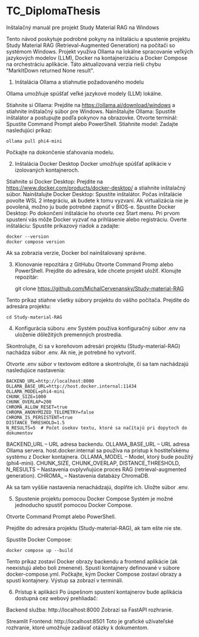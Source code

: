 # TC_DiplomaThesis
Inštalačný manuál pre projekt Study Material RAG na Windows

Tento návod poskytuje podrobné pokyny na inštaláciu a spustenie projektu Study Material RAG (Retrieval-Augmented Generation) na počítači so systémom Windows. Projekt využíva Ollama na lokálne spracovanie veľkých jazykových modelov (LLM), Docker na kontajnerizáciu a Docker Compose na orchestráciu aplikácie. Táto aktualizovaná verzia rieši chybu "MarkItDown returned None result".

1. Inštalácia Ollama a stiahnutie požadovaného modelu

Ollama umožňuje spúšťať veľké jazykové modely (LLM) lokálne.

Stiahnite si Ollama: Prejdite na https://ollama.ai/download/windows a stiahnite inštalačný súbor pre Windows.
Nainštalujte Ollama: Spustite inštalátor a postupujte podľa pokynov na obrazovke.
Otvorte terminál: Spustite Command Prompt alebo PowerShell.
Stiahnite model: Zadajte nasledujúci príkaz:

	ollama pull phi4-mini

Počkajte na dokončenie sťahovania modelu.


2. Inštalácia Docker Desktop
Docker umožňuje spúšťať aplikácie v izolovaných kontajneroch.

Stiahnite si Docker Desktop: Prejdite na https://www.docker.com/products/docker-desktop/ a stiahnite inštalačný súbor.
Nainštalujte Docker Desktop: Spustite inštalátor. Počas inštalácie povolte WSL 2 integráciu, ak budete k tomu vyzvaní. Ak virtualizácia nie je povolená, možno ju bude potrebné zapnúť v BIOS-e.
Spustite Docker Desktop: Po dokončení inštalácie ho otvorte cez Štart menu. Pri prvom spustení vás môže Docker vyzvať na prihlásenie alebo registráciu.
Overte inštaláciu: Spustite príkazový riadok a zadajte:

	docker --version
	docker compose version

Ak sa zobrazia verzie, Docker bol nainštalovaný správne.


3. Klonovanie repozitára z GitHubu
Otvorte Command Promp alebo PowerShell.
Prejdite do adresára, kde chcete projekt uložiť.
Klonujte repozitár:


	git clone https://github.com/MichalCervenansky/Study-material-RAG

Tento príkaz stiahne všetky súbory projektu do vášho počítača.
Prejdite do adresára projektu:

	cd Study-material-RAG

4. Konfigurácia súboru .env
Systém používa konfiguračný súbor .env na uloženie dôležitých premenných prostredia.

Skontrolujte, či sa v koreňovom adresári projektu (Study-material-RAG) nachádza súbor .env. Ak nie, je potrebné ho vytvoriť.

Otvorte .env súbor v textovom editore a skontrolujte, či sa tam nachádzajú nasledujúce nastavenia:

	BACKEND_URL=http://localhost:8000
	OLLAMA_BASE_URL=http://host.docker.internal:11434
	OLLAMA_MODEL=phi4-mini
	CHUNK_SIZE=1000
	CHUNK_OVERLAP=200
	CHROMA_ALLOW_RESET=true
	CHROMA_ANONYMIZED_TELEMETRY=false
	CHROMA_IS_PERSISTENT=true
	DISTANCE_THRESHOLD=1.5
	N_RESULTS=5  # Počet úsekov textu, ktoré sa načítajú pri dopytoch do dokumentov


BACKEND_URL – URL adresa backendu.
OLLAMA_BASE_URL – URL adresa Ollama servera. host.docker.internal sa používa na prístup k hostiteľskému systému z Docker kontajnera.
OLLAMA_MODEL – Model, ktorý bude použitý (phi4-mini).
CHUNK_SIZE, CHUNK_OVERLAP, DISTANCE_THRESHOLD, N_RESULTS – Nastavenia ovplyvňujúce proces RAG (retrieval-augmented generation).
CHROMA_ – Nastavenia databázy ChromaDB.

Ak sa tam vyššie nastavenia nenachádzajú, doplňte ich.
Uložte súbor .env.

5. Spustenie projektu pomocou Docker Compose
Systém je možné jednoducho spustiť pomocou Docker Compose.

Otvorte Command Prompt alebo PowerShell.

Prejdite do adresára projektu (Study-material-RAG), ak tam ešte nie ste.

Spustite Docker Compose:

	docker compose up --build

Tento príkaz zostaví Docker obrazy backendu a frontend aplikácie (ak neexistujú alebo boli zmenené).
Spustí kontajnery definované v súbore docker-compose.yml.
Počkajte, kým Docker Compose zostaví obrazy a spustí kontajnery. Výstup sa zobrazí v termináli.

6. Prístup k aplikácii
Po úspešnom spustení kontajnerov bude aplikácia dostupná cez webový prehliadač:

Backend služba: http://localhost:8000
Zobrazí sa FastAPI rozhranie.

Streamlit Frontend: http://localhost:8501
Toto je grafické užívateľské rozhranie, ktoré umožňuje zadávať otázky k dokumentom.
